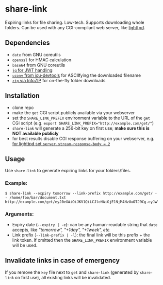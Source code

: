 # share-link
Expiring links for file sharing. Low-tech. Supports downloading whole folders. Can be used with any CGI-compliant web server, like [lighttpd](https://www.lighttpd.net). 

## Dependencies

- `date` from GNU coreutils
- `openssl` for HMAC calculation
- `base64` from GNU coreutils
- [`jq` for JWT handling](https://stedolan.github.io/jq)
- [`uconv` from icu-devtools](https://manpages.debian.org/jessie/icu-devtools/uconv.1.en.html) for ASCIIfying the downloaded filename
- [`zip` via InfoZIP](https://packages.debian.org/buster/zip) for on-the-fly folder downloads

## Installation

- clone repo
- make the `get` CGI script publicly available via your webserver
- set the `SHARE_LINK_PREFIX` environment variable to the URL of the `get` CGI script (e.g. `export SHARE_LINK_PREFIX="http://example.com/get/"`)
- `share-link` will generate a 256-bit key on first use; **make sure this is NOT available publicly**
- for best results disable CGI response buffering on your webserver, e.g. [for lighttpd set `server.stream-response-body = 2`](https://redmine.lighttpd.net/projects/lighttpd/wiki/Server_stream-response-bodyDetails)

## Usage

Use `share-link` to generate expiring links for your folders/files.

### Example:

```
$ share-link --expiry tomorrow --link-prefix http://example.com/get/ -- /home/foo/bar/document.txt
http://example.com/get/eyJ0eXAiOiJKV1QiLCJleHAiOjE1NjM4NzUxOTJ9Cg.eyJwYXRoIjoiL2hvbWUvZm9vL2Jhci9kb2N1bWVudC50eHQifQo.KHN0ZGluKT0gMjMzZWQ4MzRkMWI3OTIxNWMwNTUxYjExOWRmMzZmNzQyNTliYzQwYjYzMzlkNjc2OTkzZTZjNmVmM2NkZjQ0NAo
```

### Arguments:

* Expiry date (`--expiry | -e`): can be any human-readable string that `date` accepts, like *"tomorrow", "+1day", "+1week", etc.*
* Link prefix (`--link-prefix | -l`): the final link will be this prefix + the link token. If omitted then the `SHARE_LINK_PREFIX` environment variable will be used.

## Invalidate links in case of emergency

If you remove the `key` file next to `get` and `share-link` (generated by `share-link` on first use), all existing links will be invalidated. 
